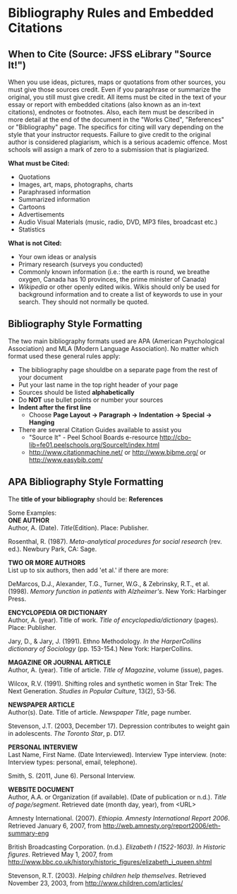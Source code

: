 # Bibliography Rules and Embedded Citations

## When to Cite (Source: JFSS eLibrary "Source It!")

When you use ideas, pictures, maps or quotations from other sources, you must give those sources credit. Even if you paraphrase or summarize the original, you still must give credit. All items must be cited in the text of your essay or report with embedded citations (also known as an in-text citations), endnotes or footnotes. Also, each item must be described in more detail at the end of the document in the "Works Cited", "References" or "Bibliography" page. The specifics for citing will vary depending on the style that your instructor requests. Failure to give credit to the original author is considered plagiarism, which is a serious academic offence. Most schools will assign a mark of zero to a submission that is plagiarized.

**What must be Cited:**

- Quotations
- Images, art, maps, photographs, charts
- Paraphrased information
- Summarized information
- Cartoons
- Advertisements
- Audio Visual Materials (music, radio, DVD, MP3 files, broadcast etc.)
- Statistics

**What is not Cited:**

- Your own ideas or analysis
- Primary research (surveys you conducted)
- Commonly known information (i.e.: the earth is round, we breathe oxygen, Canada has 10 provinces, the prime minister of Canada)
- *Wikipedia* or other openly edited wikis. Wikis should only be used for background information and to create a list of keywords to use in your search. They should not normally be quoted.

## __Bibliography Style Formatting__

The two main bibliography formats used are APA (American Psychological Association) and MLA (Modern Language Association). No matter which format used these general rules apply:

- The bibliography page shouldbe on a separate page from the rest of your document
- Put your last name in the top right header of your page
- Sources should be listed **alphabetically**
- Do **NOT** use bullet points or number your sources
- **Indent after the first line**
  - Choose **Page Layout -> Paragraph -> Indentation -> Special -> Hanging**
- There are several Citation Guides available to assist you
  - "Source It" - Peel School Boards e-resource <http://cbo-lib=fe01.peelschools.org/SourceIt/index.html>
  - <http://www.citationmachine.net/> or <http://www.bibme.org/> or <http://www.easybib.com/>

## __**APA Bibliography Style Formatting**__

The **title of your bibliography** should be: **References**

  Some Examples:\
__**ONE AUTHOR**__\
Author, A. (Date). *Title*(Edition). Place: Publisher.

Rosenthal, R. (1987). *Meta-analytical procedures for social research* (rev. ed.). Newbury Park, CA: Sage.

__**TWO OR MORE AUTHORS**__\
List up to six authors, then add 'et al.' if there are more:

DeMarcos, D.J., Alexander, T.G., Turner, W.G., & Zebrinsky, R.T., et al. (1998). *Memory function in patients with Alzheimer's*. New York: Harbinger Press.

__**ENCYCLOPEDIA OR DICTIONARY**__\
Author, A. (year). Title of work. *Title of encyclopedia/dictionary* (pages). Place: Publisher.

Jary, D., & Jary, J. (1991). Ethno Methodology. *In the HarperCollins dictionary of Sociology* (pp.  153-154.) New York: HarperCollins.

__**MAGAZINE OR JOURNAL ARTICLE**__\
Author, A. (year). Title of article. *Title of Magazine*, volume (issue), pages.

Wilcox, R.V. (1991). Shifting roles and synthetic women in Star Trek: The Next Generation. *Studies in Popular Culture*, 13(2), 53-56.

__**NEWSPAPER ARTICLE**__\
Author(s). Date. Title of article. *Newspaper Title*, page number.

Stevenson, J.T. (2003, December 17). Depression contributes to weight gain in adolescents. *The Toronto Star*, p. D17.

__**PERSONAL INTERVIEW**__\
Last Name, First Name. (Date Interviewed). Interview Type interview. (note: Interview types: personal, email, telephone).

Smith, S. (2011, June 6). Personal Interview.

__**WEBSITE DOCUMENT**__\
Author, A.A. or Organization (if available). (Date of publication or n.d.). *Title of page/segment*. Retrieved date (month day, year), from \<URL\>

Amnesty International. (2007). *Ethiopia. Amnesty International Report 2006*. Retrieved January 6, 2007, from <http://web.amnesty.org/report2006/eth-summary-eng>

British Broadcasting Corporation. (n.d.). *Elizabeth I (1522-1603). In Historic figures*. Retrieved May 1, 2007, from <http://www.bbc.co.uk/history/historic_figures/elizabeth_i_queen.shtml>

Stevenson, R.T. (2003). *Helping children help themselves*. Retrieved November 23, 2003, from <http://www.children.com/articles/>
